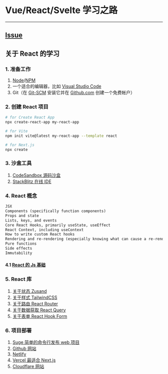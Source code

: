 # Vue/React/Svelte 学习之路

---

## [Issue](https://github.com/roadToFront-end/front-end_base/issues/4)

## 关于 React 的学习

### 1. 准备工作

1. [Node](https://nodejs.org/en/)/[NPM](https://www.npmjs.com/package/npm)
2. 一个适合的编辑器，比如 [Visual Studio Code](https://code.visualstudio.com/)
3. Git（在 [Git-SCM](http://git-scm.com/) 安装它并在 [Github.com](https://github.com/) 创建一个免费帐户）

### 2. 创建 React 项目

```Bash
# for Create React App
npx create-react-app my-react-app

# for Vite
npm init vite@latest my-react-app --template react

# for Next.js
npx create
```

### 3. 沙盒工具

1. [CodeSandbox 源码沙盒](https://codesandbox.io/)
2. [StackBlitz 在线 IDE](https://stackblitz.com/)

### 4. React 概念

```HTML
JSX
Components (specifically function components)
Props and state
Lists, keys, and events
Core React Hooks, primarily useState, useEffect
React Context, including useContext
How to write custom React hooks
Rendering and re-rendering (especially knowing what can cause a re-render)
Pure functions
Side effects
Immutability
```

#### 4.1 [React 的 Js 基础](https://www.freecodecamp.org/news/javascript-skills-you-need-for-react-practical-examples/)

### 5. React 库

1. [关于状态 Zusand](https://github.com/pmndrs/zustand)
2. [关于样式 TailwindCSS](https://tailwindcss.com/)
3. [关于路由 React Router](https://reactrouter.com/)
4. [关于数据获取 React Query](https://react-query.tanstack.com/)
5. [关于表单 React Hook Form](https://react-hook-form.com/)

### 6. 项目部署

1. [Suge 简单的命令行发布 web 项目](https://surge.sh/)
2. [Github 网站](https://pages.github.com/)
3. [Netlify](https://www.netlify.com/)
4. [Vercel 最适合 Next.js](https://vercel.com/)
5. [Cloudflare 网站](https://pages.cloudflare.com/)
